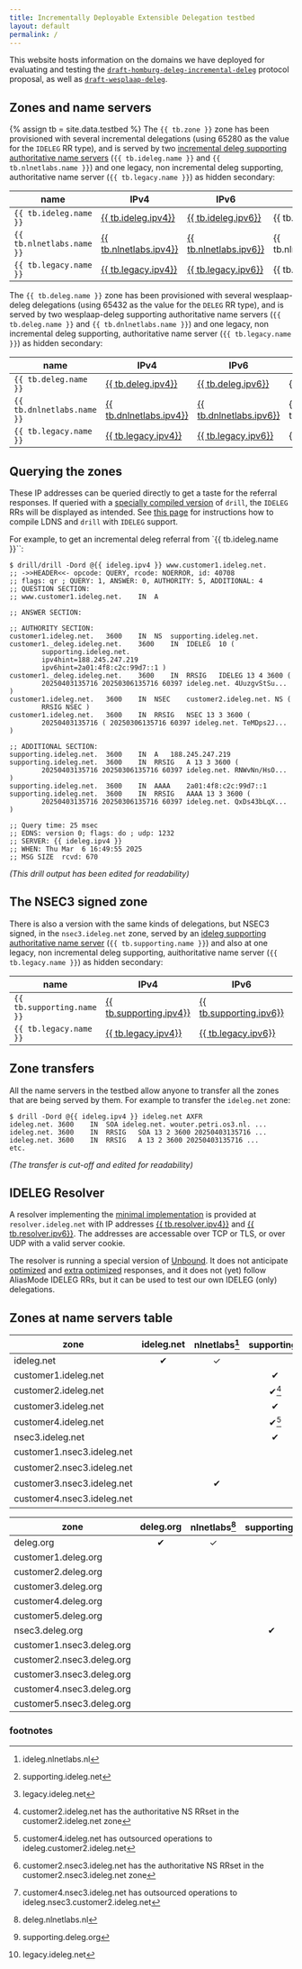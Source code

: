 ```yaml
---
title: Incrementally Deployable Extensible Delegation testbed
layout: default
permalink: /
---
```

This website hosts information on the domains we have deployed for evaluating and testing the [`draft-homburg-deleg-incremental-deleg`](/draft-homburg-deleg-incremental-deleg-latest.html) protocol proposal, as well as [`draft-wesplaap-deleg`](https://datatracker.ietf.org/doc/draft-wesplaap-deleg/).

## Zones and name servers

{% assign tb = site.data.testbed %}
The `{{ tb.zone }}` zone has been provisioned with several incremental delegations (using 65280 as the value for the `IDELEG` RR type), and is served by two [incremental deleg supporting authoritative name servers](/nsd.html) (`{{ tb.ideleg.name }}` and `{{ tb.nlnetlabs.name }}`) and one legacy, non incremental deleg supporting, authoritative name server (`{{ tb.legacy.name }}`) as hidden secondary:

|        name         |       IPv4        |       IPv6        |       location       |
|---------------------|-------------------|-------------------|----------------------|
| `{{ tb.ideleg.name }}` | <a href="" onclick="navigator.clipboard.writeText('{{ tb.ideleg.ipv4}}')" title="copy '{{ tb.ideleg.ipv4}}' to clipboard">{{ tb.ideleg.ipv4}}</a> | <a href="" onclick="navigator.clipboard.writeText('{{ tb.ideleg.ipv6}}')" title="copy '{{ tb.ideleg.ipv6}}' to clipboard">{{ tb.ideleg.ipv6}}</a> | {{ tb.ideleg.location}} |
| `{{ tb.nlnetlabs.name }}` | <a href="" onclick="navigator.clipboard.writeText('{{ tb.nlnetlabs.ipv4}}')" title="copy '{{ tb.nlnetlabs.ipv4}}' to clipboard">{{ tb.nlnetlabs.ipv4}}</a> | <a href="" onclick="navigator.clipboard.writeText('{{ tb.nlnetlabs.ipv6}}')" title="copy '{{ tb.nlnetlabs.ipv6}}' to clipboard">{{ tb.nlnetlabs.ipv6}}</a> | {{ tb.nlnetlabs.location}} |
| `{{ tb.legacy.name }}` | <a href="" onclick="navigator.clipboard.writeText('{{ tb.legacy.ipv4}}')" title="copy '{{ tb.legacy.ipv4}}' to clipboard">{{ tb.legacy.ipv4}}</a> | <a href="" onclick="navigator.clipboard.writeText('{{ tb.legacy.ipv6}}')" title="copy '{{ tb.legacy.ipv6}}' to clipboard">{{ tb.legacy.ipv6}}</a> | {{ tb.legacy.location}} |

The `{{ tb.deleg.name }}` zone has been provisioned with several wesplaap-deleg delegations (using 65432 as the value for the `DELEG` RR type), and is served by two wesplaap-deleg supporting authoritative name servers (`{{ tb.deleg.name }}` and `{{ tb.dnlnetlabs.name }}`) and one legacy, non incremental deleg supporting, authoritative name server (`{{ tb.legacy.name }}`) as hidden secondary:

|        name         |       IPv4        |       IPv6        |       location       |
|---------------------|-------------------|-------------------|----------------------|
| `{{ tb.deleg.name }}` | <a href="" onclick="navigator.clipboard.writeText('{{ tb.deleg.ipv4}}')" title="copy '{{ tb.deleg.ipv4}}' to clipboard">{{ tb.deleg.ipv4}}</a> | <a href="" onclick="navigator.clipboard.writeText('{{ tb.deleg.ipv6}}')" title="copy '{{ tb.deleg.ipv6}}' to clipboard">{{ tb.deleg.ipv6}}</a> | {{ tb.deleg.location}} |
| `{{ tb.dnlnetlabs.name }}` | <a href="" onclick="navigator.clipboard.writeText('{{ tb.dnlnetlabs.ipv4}}')" title="copy '{{ tb.dnlnetlabs.ipv4}}' to clipboard">{{ tb.dnlnetlabs.ipv4}}</a> | <a href="" onclick="navigator.clipboard.writeText('{{ tb.dnlnetlabs.ipv6}}')" title="copy '{{ tb.dnlnetlabs.ipv6}}' to clipboard">{{ tb.dnlnetlabs.ipv6}}</a> | {{ tb.dnlnetlabs.location}} |
| `{{ tb.legacy.name }}` | <a href="" onclick="navigator.clipboard.writeText('{{ tb.legacy.ipv4}}')" title="copy '{{ tb.legacy.ipv4}}' to clipboard">{{ tb.legacy.ipv4}}</a> | <a href="" onclick="navigator.clipboard.writeText('{{ tb.legacy.ipv6}}')" title="copy '{{ tb.legacy.ipv6}}' to clipboard">{{ tb.legacy.ipv6}}</a> | {{ tb.legacy.location}} |

## Querying the zones

These IP addresses can be queried directly to get a taste for the referral responses.
If queried with a [specially compiled version](/ldns.html) of `drill`, the `IDELEG` RRs will be displayed as intended.
See [this page](/ldns.html) for instructions how to compile LDNS and `drill` with `IDELEG` support.

For example, to get an incremental deleg referral from `{{ tb.ideleg.name }}``:

```
$ drill/drill -Dord @{{ ideleg.ipv4 }} www.customer1.ideleg.net.
;; ->>HEADER<<- opcode: QUERY, rcode: NOERROR, id: 40708
;; flags: qr ; QUERY: 1, ANSWER: 0, AUTHORITY: 5, ADDITIONAL: 4 
;; QUESTION SECTION:
;; www.customer1.ideleg.net.	IN	A

;; ANSWER SECTION:

;; AUTHORITY SECTION:
customer1.ideleg.net.	3600	IN	NS	supporting.ideleg.net.
customer1._deleg.ideleg.net.	3600	IN	IDELEG	10 (
		supporting.ideleg.net.
		ipv4hint=188.245.247.219
		ipv6hint=2a01:4f8:c2c:99d7::1 )
customer1._deleg.ideleg.net.	3600	IN	RRSIG	IDELEG 13 4 3600 (
		20250403135716 20250306135716 60397 ideleg.net. 4UuzgvStSu... )
customer1.ideleg.net.	3600	IN	NSEC	customer2.ideleg.net. NS (
		RRSIG NSEC )
customer1.ideleg.net.	3600	IN	RRSIG	NSEC 13 3 3600 (
		20250403135716 ( 20250306135716 60397 ideleg.net. TeMDps2J... )

;; ADDITIONAL SECTION:
supporting.ideleg.net.	3600	IN	A	188.245.247.219
supporting.ideleg.net.	3600	IN	RRSIG	A 13 3 3600 (
		20250403135716 20250306135716 60397 ideleg.net. RNWvNn/HsO... )
supporting.ideleg.net.	3600	IN	AAAA	2a01:4f8:c2c:99d7::1
supporting.ideleg.net.	3600	IN	RRSIG	AAAA 13 3 3600 (
		20250403135716 20250306135716 60397 ideleg.net. QxDs43bLqX... )

;; Query time: 25 msec
;; EDNS: version 0; flags: do ; udp: 1232
;; SERVER: {{ ideleg.ipv4 }}
;; WHEN: Thu Mar  6 16:49:55 2025
;; MSG SIZE  rcvd: 670
```
_(This drill output has been edited for readability)_

## The NSEC3 signed zone

There is also a version with the same kinds of delegations, but NSEC3 signed, in the `nsec3.ideleg.net` zone, served by an [ideleg supporting authoritative name server](/nsd.html) (`{{ tb.supporting.name }}`) and also at one legacy, non incremental deleg supporting, auithoritative name server (`{{ tb.legacy.name }}`) as hidden secondary:

|        name         |       IPv4        |       IPv6        |       location       |
|---------------------|-------------------|-------------------|----------------------|
| `{{ tb.supporting.name }}` | <a href="" onclick="navigator.clipboard.writeText('{{ tb.supporting.ipv4}}')" title="copy '{{ tb.supporting.ipv4}}' to clipboard">{{ tb.supporting.ipv4}}</a> | <a href="" onclick="navigator.clipboard.writeText('{{ tb.supporting.ipv6}}')" title="copy '{{ tb.supporting.ipv6}}' to clipboard">{{ tb.supporting.ipv6}}</a> | {{ tb.supporting.location}} |
| `{{ tb.legacy.name }}` | <a href="" onclick="navigator.clipboard.writeText('{{ tb.legacy.ipv4}}')" title="copy '{{ tb.legacy.ipv4}}' to clipboard">{{ tb.legacy.ipv4}}</a> | <a href="" onclick="navigator.clipboard.writeText('{{ tb.legacy.ipv6}}')" title="copy '{{ tb.legacy.ipv6}}' to clipboard">{{ tb.legacy.ipv6}}</a> | {{ tb.legacy.location}} |

## Zone transfers

All the name servers in the testbed allow anyone to transfer all the zones that are being served by them.
For example to transfer the `ideleg.net` zone:

```
$ drill -Dord @{{ ideleg.ipv4 }} ideleg.net AXFR
ideleg.net.	3600	IN	SOA	ideleg.net. wouter.petri.os3.nl. ...
ideleg.net.	3600	IN	RRSIG	SOA 13 2 3600 20250403135716 ...
ideleg.net.	3600	IN	RRSIG	A 13 2 3600 20250403135716 ...
etc.
```
_(The transfer is cut-off and edited for readability)_

## IDELEG Resolver

A resolver implementing the [minimal implementation](https://ideleg.net/draft-homburg-deleg-incremental-deleg-latest.html#name-minimal-implementation) is provided at `resolver.ideleg.net` with IP addresses <a href="" onclick="navigator.clipboard.writeText('{{ tb.resolver.ipv4}}')" title="copy '{{ tb.resolver.ipv4}}' to clipboard">{{ tb.resolver.ipv4}}</a> and <a href="" onclick="navigator.clipboard.writeText('{{ tb.resolver.ipv6}}')" title="copy '{{ tb.resolver.ipv6}}' to clipboard">{{ tb.resolver.ipv6}}</a>.
The addresses are accessable over TCP or TLS, or over UDP with a valid server cookie.

The resolver is running a special version of [Unbound](/unbound.html).
It does not anticipate [optimized](/draft-homburg-deleg-incremental-deleg-latest.html#name-optimized-implementation) and [extra optimized](draft-homburg-deleg-incremental-deleg-latest.html#name-extra-optimized-implementat) responses, and it does not (yet) follow AliasMode IDELEG RRs, but it can be used to test our own IDELEG (only) delegations.

## Zones at name servers table

| zone                       | ideleg.net | nlnetlabs[^1] | supporting[^2] | legacy[^3]       |  signed  |
|----------------------------|:----------:|:-------------:|:--------------:|:----------------:|:--------:|
| ideleg.net                 | &#x2714;   | &#x2713;      |                | hidden           | &#x2714; |
| customer1.ideleg.net       |            |               | &#x2714;       |                  | &#x2714; |
| customer2.ideleg.net       |            |               | &#x2714;[^4]   |                  | &#x2714; |
| customer3.ideleg.net       |            |               | &#x2714;       | &#x2713;         | &#x2714; |
| customer4.ideleg.net       |            |               | &#x2714;[^5]   |                  | &#x2714; |
| nsec3.ideleg.net           |            |               | &#x2714;       | hidden           | &#x2714; |
| customer1.nsec3.ideleg.net |            |               |                | &#x2714;         | &#x2714; |
| customer2.nsec3.ideleg.net |            |               |                | &#x2714;[^6]     | &#x2714; |
| customer3.nsec3.ideleg.net |            | &#x2714;      |                | &#x2713;         | &#x2714; |
| customer4.nsec3.ideleg.net |            |               |                | &#x2714;[^7]     | &#x2714; |

| zone                       | deleg.org  | nlnetlabs[^8] | supporting[^9] | legacy[^3]       |  signed  |
|----------------------------|:----------:|:-------------:|:--------------:|:----------------:|:--------:|
| deleg.org                  | &#x2714;   | &#x2713;      |                | hidden           | &#x2714; |
| customer1.deleg.org        |            |               |                | &#x2714;         | &#x2714; |
| customer2.deleg.org        |            |               |                | &#x2714;         | &#x2714; |
| customer3.deleg.org        |            |               |                | &#x2714;         | &#x2714; |
| customer4.deleg.org        |            |               |                | &#x2714;         |          |
| customer5.deleg.org        |            |               |                | &#x2714;         |          |
| nsec3.deleg.org            |            |               | &#x2714;       | hidden           | &#x2714; |
| customer1.nsec3.deleg.org  |            |               |                | &#x2714;         | &#x2714; |
| customer2.nsec3.deleg.org  |            |               |                | &#x2714;         | &#x2714; |
| customer3.nsec3.deleg.org  |            |               |                | &#x2714;         | &#x2714; |
| customer4.nsec3.deleg.org  |            |               |                | &#x2714;         |          |
| customer5.nsec3.deleg.org  |            |               |                | &#x2714;         |          |

### footnotes
[^1]: ideleg.nlnetlabs.nl
[^2]: supporting.ideleg.net
[^3]: legacy.ideleg.net
[^4]: customer2.ideleg.net has the authoritative NS RRset in the customer2.ideleg.net zone
[^5]: customer4.ideleg.net has outsourced operations to ideleg.customer2.ideleg.net
[^6]: customer2.nsec3.ideleg.net has the authoritative NS RRset in the customer2.nsec3.ideleg.net zone
[^7]: customer4.nsec3.ideleg.net has outsourced operations to ideleg.nsec3.customer2.ideleg.net
[^8]: deleg.nlnetlabs.nl
[^9]: supporting.deleg.org


